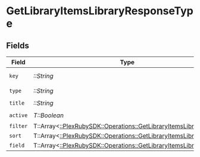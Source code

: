 # GetLibraryItemsLibraryResponseType


## Fields

| Field                                                                                                                        | Type                                                                                                                         | Required                                                                                                                     | Description                                                                                                                  | Example                                                                                                                      |
| ---------------------------------------------------------------------------------------------------------------------------- | ---------------------------------------------------------------------------------------------------------------------------- | ---------------------------------------------------------------------------------------------------------------------------- | ---------------------------------------------------------------------------------------------------------------------------- | ---------------------------------------------------------------------------------------------------------------------------- |
| `key`                                                                                                                        | *::String*                                                                                                                   | :heavy_check_mark:                                                                                                           | N/A                                                                                                                          | /library/sections/2/all?type=2                                                                                               |
| `type`                                                                                                                       | *::String*                                                                                                                   | :heavy_check_mark:                                                                                                           | N/A                                                                                                                          | show                                                                                                                         |
| `title`                                                                                                                      | *::String*                                                                                                                   | :heavy_check_mark:                                                                                                           | N/A                                                                                                                          | TV Shows                                                                                                                     |
| `active`                                                                                                                     | *T::Boolean*                                                                                                                 | :heavy_check_mark:                                                                                                           | N/A                                                                                                                          | false                                                                                                                        |
| `filter`                                                                                                                     | T::Array<[::PlexRubySDK::Operations::GetLibraryItemsLibraryFilter](../../models/operations/getlibraryitemslibraryfilter.md)> | :heavy_minus_sign:                                                                                                           | N/A                                                                                                                          |                                                                                                                              |
| `sort`                                                                                                                       | T::Array<[::PlexRubySDK::Operations::GetLibraryItemsLibrarySort](../../models/operations/getlibraryitemslibrarysort.md)>     | :heavy_minus_sign:                                                                                                           | N/A                                                                                                                          |                                                                                                                              |
| `field`                                                                                                                      | T::Array<[::PlexRubySDK::Operations::GetLibraryItemsLibraryField](../../models/operations/getlibraryitemslibraryfield.md)>   | :heavy_minus_sign:                                                                                                           | N/A                                                                                                                          |                                                                                                                              |